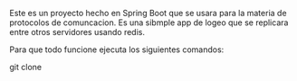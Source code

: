 Este es un proyecto hecho en Spring Boot que se usara para la materia
de protocolos de comuncacion. Es una sibmple app de logeo que se replicara
entre otros servidores usando redis.

Para que todo funcione ejecuta los siguientes comandos:

git clone 
